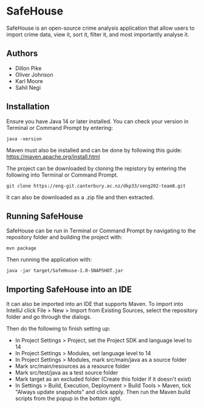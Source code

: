 # SafeHouse

SafeHouse is an open-source crime analysis application that allow users to import crime data, view it, sort it, filter it, and most importantly analyse it.

## Authors

- Dillon Pike
- Oliver Johnson
- Karl Moore
- Sahil Negi

## Installation

Ensure you have Java 14 or later installed. You can check your version in Terminal or Command Prompt by entering:
```
java -version
```

Maven must also be installed and can be done by following this guide: https://maven.apache.org/install.html

The project can be downloaded by cloning the repistory by entering the following into Terminal or Command Prompt.
```
git clone https://eng-git.canterbury.ac.nz/dkp33/seng202-team8.git
```

It can also be downloaded as a .zip file and then extracted.

## Running SafeHouse

SafeHouse can be run in Terminal or Command Prompt by navigating to the repository folder and building the project with:
```
mvn package
```
Then running the application with:
```
java -jar target/SafeHouse-1.0-SNAPSHOT.jar
```

## Importing SafeHouse into an IDE

It can also be imported into an IDE that supports Maven. To import into IntelliJ click File > New > Import from Existing Sources, select the repository folder and go through the dialogs.

Then do the following to finish setting up:
- In Project Settings > Project, set the Project SDK and language level to 14
- In Project Settings > Modules, set language level to 14
- In Project Settings > Modules, mark src/main/java as a source folder
- Mark src/main/resources as a resource folder
- Mark src/test/java as a test source folder
- Mark target as an excluded folder (Create this folder if it doesn't exist)
- In Settings > Build, Execution, Deployment > Build Tools > Maven, tick "Always update snapshots" and click apply. Then run the Maven build scripts from the popup in the bottom right.